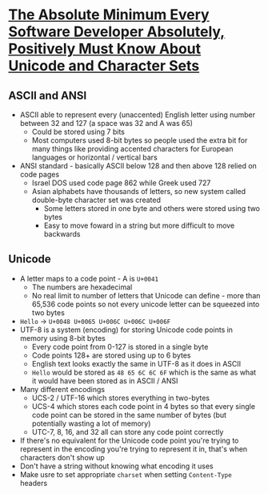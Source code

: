 # [The Absolute Minimum Every Software Developer Absolutely, Positively Must Know About Unicode and Character Sets](https://www.joelonsoftware.com/2003/10/08/the-absolute-minimum-every-software-developer-absolutely-positively-must-know-about-unicode-and-character-sets-no-excuses/)

## ASCII and ANSI

* ASCII able to represent every (unaccented) English letter using number between 32 and 127 (a space was 32 and A was 65)
  * Could be stored using 7 bits
  * Most computers used 8-bit bytes so people used the extra bit for many things like providing accented characters for European languages or horizontal / vertical bars
* ANSI standard - basically ASCII below 128 and then above 128 relied on code pages
  * Israel DOS used code page 862 while Greek used 727
  * Asian alphabets have thousands of letters, so new system called double-byte character set was created
    * Some letters stored in one byte and others were stored using two bytes
    * Easy to move foward in a string but more difficult to move backwards

## Unicode

* A letter maps to a code point - A is `U+0041`
  * The numbers are hexadecimal
  * No real limit to number of letters that Unicode can define - more than 65,536 code points so not every unicode letter can be squeezed into two bytes
* `Hello` -> `U+0048 U+0065 U+006C U+006C U+006F`
* UTF-8 is a system (encoding) for storing Unicode code points in memory using 8-bit bytes
  * Every code point from 0-127 is stored in a single byte
  * Code points 128+ are stored using up to 6 bytes
  * English text looks exactly the same in UTF-8 as it does in ASCII
  * `Hello` would be stored as `48 65 6C 6C 6F` which is the same as what it would have been stored as in ASCII / ANSI
* Many different encodings
  * UCS-2 / UTF-16 which stores everything in two-bytes
  * UCS-4 which stores each code point in 4 bytes so that every single code point can be stored in the same number of bytes (but potentially wasting a lot of memory)
  * UTC-7, 8, 16, and 32 all can store any code point correctly
* If there's no equivalent for the Unicode code point you're trying to represent in the encoding you're trying to represent it in, that's when characters don't show up
* Don't have a string without knowing what encoding it uses
* Make usre to set appropriate `charset` when setting `Content-Type` headers

